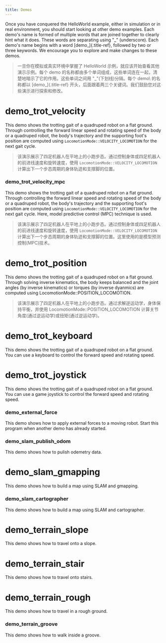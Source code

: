 ```yaml
---
title: Demos
---
```


Once you have conquered the HelloWorld example, either in simulation or in real environment, you should start looking at other demo examples. Each demo\'s name is formed of multiple words that are joined together to clearly hint what it does. These words are separating using "\_" (underscore). Each demo\'s name begins with a word [demo\_]{.title-ref}, followed by two or three keywords. We encourage you to explore and make changes to these demos.

> 一旦你在模拟或真实环境中掌握了 HelloWorld 示例，就应该开始查看其他演示示例。每个 demo 的名称都由多个单词组成，这些单词连在一起，清楚地暗示了它的作用。这些单词之间用 "\_"(下划线)分隔。每个 demo\ 的名称都以 [demo\_]{.title-ref} 开头，后面跟着两三个关键词。我们鼓励您对这些演示进行探索和修改。

# demo_trot_velocity

This demo shows the trotting gait of a quadruped robot on a flat ground. Through controlling the forward linear speed and rotating speed of the body or a quadruped robot, the body\'s trajectory and the supporting foot\'s position are computed using `LocomotionMode::VELOCITY_LOCOMOTION` for the next gait cycle.

> 该演示展示了四足机器人在平地上的小跑步态。通过控制身体或四足机器人的前进线速度和旋转速度，使用 `LocomotionMode::VELOCITY_LOCOMOTION` 计算出下一个步态周期的身体轨迹和支撑脚的位置。

### demo_trot_velocity_mpc

This demo shows the trotting gait of a quadruped robot on a flat ground. Through controlling the forward linear speed and rotating speed of the body or a quadruped robot, the body\'s trajectory and the supporting foot\'s position are computed using `LocomotionMode::VELOCITY_LOCOMOTION` for the next gait cycle. Here, model predictive control (MPC) technique is used.

> 该演示展示了四足机器人在平地上的小跑步态。通过控制身体或四足机器人的前进线速度和旋转速度，使用 `LocomotionMode::VELOCITY_LOCOMOTION` 计算出下一个步态周期的身体轨迹和支撑脚的位置。这里使用的是模型预测控制(MPC)技术。

# demo_trot_position

This demo shows the trotting gait of a quadruped robot on a flat ground. Through solving inverse kinematics, the body keeps balanced and the joint angles (by inverse kinematics) or torques (by inverse dyanmics) are computed using LocomotionMode::POSITION_LOCOMOTION.

> 该演示展示了四足机器人在平地上的小跑步态。通过求解逆运动学，身体保持平衡，并使用 LocomotionMode::POSITION_LOCOMOTION 计算关节角度(通过逆运动学)或扭矩(通过逆运动学)。

# demo_trot_keyboard

This demo shows the trotting gait of a quadruped robot on a flat ground. You can use a keyboard to control the forward speed and rotating speed.

# demo_trot_joystick

This demo shows the trotting gait of a quadruped robot on a flat ground. You can use a game joystick to control the forward speed and rotating speed.

### demo_external_force

This demo shows how to apply external forces to a moving robot. Start this program when another demo has already started.

### demo_slam_publish_odom

This demo shows how to pulish odemetry data.

# demo_slam_gmapping

This demo shows how to build a map using SLAM and gmapping.

### demo_slam_cartographer

This demo shows how to build a map using SLAM and cartographer.

# demo_terrain_slope

This demo shows how to travel onto a slope.

# demo_terrain_stair

This demo shows how to travel onto stairs.

# demo_terrain_rough

This demo shows how to travel in a rough ground.

### demo_terrain_groove

This demo shows how to walk inside a groove.
